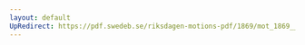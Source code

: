 ```yaml
---
layout: default
UpRedirect: https://pdf.swedeb.se/riksdagen-motions-pdf/1869/mot_1869__ak__00121.pdf
---
```


